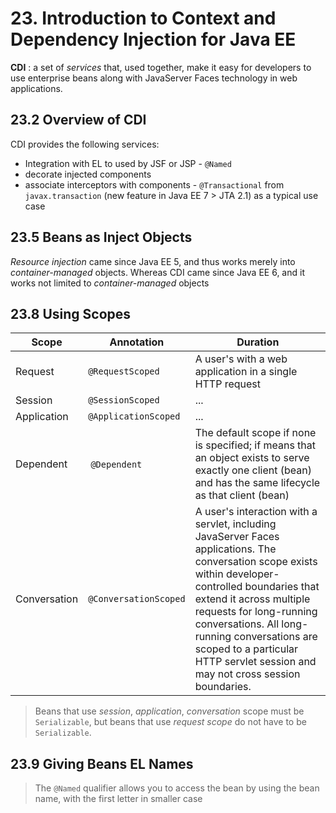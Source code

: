 # 23. Introduction to Context and Dependency Injection for Java EE
**CDI** : a set of *services* that, used together, make it easy for developers to use enterprise beans along with JavaServer Faces technology in web applications.

## 23.2 Overview of CDI
CDI provides the following services:
* Integration with EL to used by JSF or JSP - `@Named`
* decorate injected components
* associate interceptors with components - `@Transactional` from `javax.transaction` (new feature in Java EE 7 > JTA 2.1) as a typical use case

## 23.5 Beans as Inject Objects
*Resource injection* came since Java EE 5, and thus works merely into *container-managed* objects. Whereas CDI came since Java EE 6, and it works not limited to *container-managed* objects


## 23.8 Using Scopes
Scope       | Annotation            | Duration
------------|-----------------------|----------
Request     | `@RequestScoped`      | A user's with a web application in a single HTTP request
Session     | `@SessionScoped`      | ...
Application | `@ApplicationScoped`  | ...
Dependent   | `@Dependent`          | The default scope if none is specified; if means that an object exists to serve exactly one client (bean) and has the same lifecycle as that client (bean)
Conversation| `@ConversationScoped` | A user's interaction with a servlet, including JavaServer Faces applications. The conversation scope exists within developer-controlled boundaries that extend it across multiple requests for long-running conversations. All long-running conversations are scoped to a particular HTTP servlet session and may not cross session boundaries.

> Beans that use *session*, *application*, *conversation* scope must be `Serializable`, but beans that use *request scope* do not have to be `Serializable`.

## 23.9 Giving Beans EL Names
> The `@Named` qualifier allows you to access the bean by using the bean name, with the first letter in smaller case
